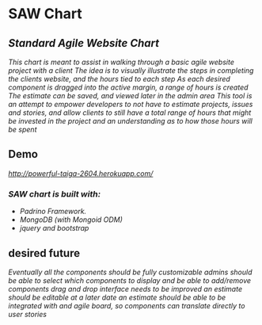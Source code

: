 # SAW Chart

## _Standard Agile Website Chart_

_This chart is meant to assist in walking through a basic agile website project with a client_
_The idea is to visually illustrate the steps in completing the clients website, and the hours tied to each step_
_As each desired component is dragged into the active margin, a range of hours is created_
_The estimate can be saved, and viewed later in the admin area_
_This tool is an attempt to empower developers to not have to estimate projects, issues and stories, and allow clients to still have a total range of hours that might be invested in the project and an understanding as to how those hours will be spent_

## Demo

_http://powerful-taiga-2604.herokuapp.com/_

### _SAW chart is built with:_

- _Padrino Framework._
- _MongoDB (with Mongoid ODM)_
- _jquery and bootstrap_

## desired future

_Eventually all the components should be fully customizable_
_admins should be able to select which components to display and be able to add/remove components_
_drag and drop interface needs to be improved_
_an estimate should be editable at a later date_
_an estimate should be able to be integrated with and agile board, so components can translate directly to user stories_

